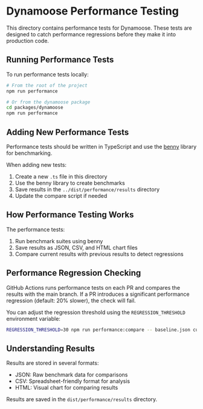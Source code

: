 # Dynamoose Performance Testing

This directory contains performance tests for Dynamoose. These tests are designed to catch performance regressions before they make it into production code.

## Running Performance Tests

To run performance tests locally:

```bash
# From the root of the project
npm run performance

# Or from the dynamoose package
cd packages/dynamoose
npm run performance
```

## Adding New Performance Tests

Performance tests should be written in TypeScript and use the [benny](https://github.com/caderek/benny) library for benchmarking.

When adding new tests:

1. Create a new `.ts` file in this directory
2. Use the benny library to create benchmarks
3. Save results in the `../dist/performance/results` directory
4. Update the compare script if needed

## How Performance Testing Works

The performance tests:

1. Run benchmark suites using benny
2. Save results as JSON, CSV, and HTML chart files
3. Compare current results with previous results to detect regressions

## Performance Regression Checking

GitHub Actions runs performance tests on each PR and compares the results with the main branch. If a PR introduces a significant performance regression (default: 20% slower), the check will fail.

You can adjust the regression threshold using the `REGRESSION_THRESHOLD` environment variable:

```bash
REGRESSION_THRESHOLD=30 npm run performance:compare -- baseline.json current.json
```

## Understanding Results

Results are stored in several formats:

- JSON: Raw benchmark data for comparisons
- CSV: Spreadsheet-friendly format for analysis
- HTML: Visual chart for comparing results

Results are saved in the `dist/performance/results` directory.